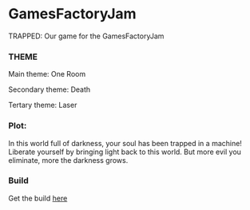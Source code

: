 # GamesFactoryJam
TRAPPED: Our game for the GamesFactoryJam

### THEME
Main theme: One Room

Secondary theme: Death

Tertary theme: Laser

### Plot:
In this world full of darkness, your soul has been trapped in a machine!
Liberate yourself by bringing light back to this world.
But more evil you eliminate, more the darkness grows.

### Build
Get the build [here](https://github.com/CCAtAlvis/GamesFactoryJam/releases/tag/v1.0.0)
